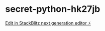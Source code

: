 # secret-python-hk27jb

[Edit in StackBlitz next generation editor ⚡️](https://stackblitz.com/~/github.com/Mezaque592/secret-python-hk27jb)
